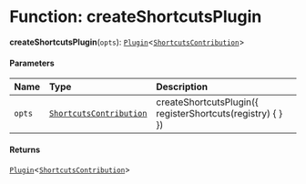 # Function: createShortcutsPlugin

**createShortcutsPlugin**(`opts`): [`Plugin`](/auto-docs/fixed-layout-editor/variables/Plugin-1.md)<[`ShortcutsContribution`](/auto-docs/fixed-layout-editor/variables/ShortcutsContribution-1.md)>

#### Parameters

| Name | Type | Description |
| :------ | :------ | :------ |
| `opts` | [`ShortcutsContribution`](/auto-docs/fixed-layout-editor/variables/ShortcutsContribution-1.md) | createShortcutsPlugin({ registerShortcuts(registry) { } }) |

#### Returns

[`Plugin`](/auto-docs/fixed-layout-editor/variables/Plugin-1.md)<[`ShortcutsContribution`](/auto-docs/fixed-layout-editor/variables/ShortcutsContribution-1.md)>
